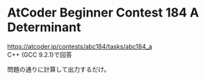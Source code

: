 # AtCoder Beginner Contest 184 A Determinant  
https://atcoder.jp/contests/abc184/tasks/abc184_a  
C++ (GCC 9.2.1)で回答  

問題の通りに計算して出力するだけ。
